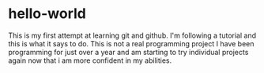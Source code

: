 # hello-world
This is my first attempt at learning git and github.
I'm following a tutorial and this is what it says to do.
This is not a real programming project
I have been programming for just over a year and am starting to 
try individual projects again now that i am more confident in my abilities.
